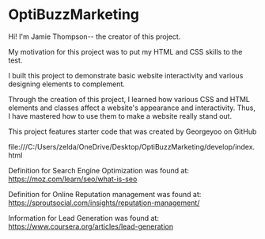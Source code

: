 # OptiBuzzMarketing

Hi! I'm Jamie Thompson-- the creator of this project.

My motivation for this project was to put my HTML and CSS skills to the test.

I built this project to demonstrate basic website interactivity and various designing elements to complement.

Through the creation of this project, I learned how various CSS and HTML elements and classes affect a website's appearance and interactivity. Thus, I have mastered how to use them to make a website really stand out.

This project features starter code that was created by Georgeyoo on GitHub

file:///C:/Users/zelda/OneDrive/Desktop/OptiBuzzMarketing/develop/index.html

Definition for Search Engine Optimization was found at: https://moz.com/learn/seo/what-is-seo

Definition for Online Reputation management was found at: https://sproutsocial.com/insights/reputation-management/

Information for Lead Generation was found at: https://www.coursera.org/articles/lead-generation
